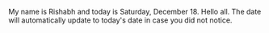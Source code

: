 My name is Rishabh and today is Saturday, December 18. Hello all. The date will automatically update to today's date in case you did not notice.
